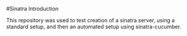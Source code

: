 #Sinatra Introduction

This repository was used to test creation of a sinatra server, using a standard setup, and then an automated setup using sinatra-cucumber.
